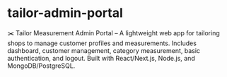 # tailor-admin-portal
✂️ Tailor Measurement Admin Portal – A lightweight web app for tailoring shops to manage customer profiles and measurements. Includes dashboard, customer management, category measurement, basic authentication, and logout. Built with React/Next.js, Node.js, and MongoDB/PostgreSQL.
